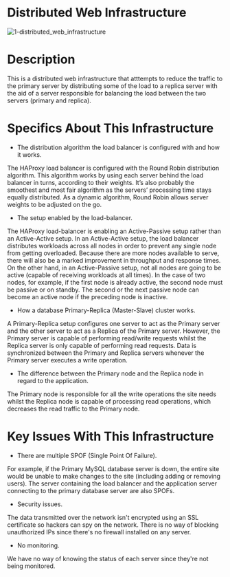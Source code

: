 # Distributed Web Infrastructure #

![1-distributed_web_infrastructure](https://github.com/patty6339/alx-system_engineering-devops/assets/21007127/083c1e96-e14f-413a-bd92-db2349f6c7bf)


# Description #

This is a distributed web infrastructure that atttempts to reduce the traffic to the primary server by distributing some of the load to a replica server with the aid of a server responsible for balancing the load between the two servers (primary and replica).

# Specifics About This Infrastructure #

* The distribution algorithm the load balancer is configured with and how it works.

The HAProxy load balancer is configured with the Round Robin distribution algorithm. This algorithm works by using each server behind the load balancer in turns, according to their weights. It’s also probably the smoothest and most fair algorithm as the servers’ processing time stays equally distributed. As a dynamic algorithm, Round Robin allows server weights to be adjusted on the go.

* The setup enabled by the load-balancer.

The HAProxy load-balancer is enabling an Active-Passive setup rather than an Active-Active setup. In an Active-Active setup, the load balancer distributes workloads across all nodes in order to prevent any single node from getting overloaded. Because there are more nodes available to serve, there will also be a marked improvement in throughput and response times. On the other hand, in an Active-Passive setup, not all nodes are going to be active (capable of receiving workloads at all times). In the case of two nodes, for example, if the first node is already active, the second node must be passive or on standby. The second or the next passive node can become an active node if the preceding node is inactive.

* How a database Primary-Replica (Master-Slave) cluster works.

A Primary-Replica setup configures one server to act as the Primary server and the other server to act as a Replica of the Primary server. However, the Primary server is capable of performing read/write requests whilst the Replica server is only capable of performing read requests. Data is synchronized between the Primary and Replica servers whenever the Primary server executes a write operation.

* The difference between the Primary node and the Replica node in regard to the application.

The Primary node is responsible for all the write operations the site needs whilst the Replica node is capable of processing read operations, which decreases the read traffic to the Primary node.

# Key Issues With This Infrastructure #

* There are multiple SPOF (Single Point Of Failure).

For example, if the Primary MySQL database server is down, the entire site would be unable to make changes to the site (including adding or removing users). The server containing the load balancer and the application server connecting to the primary database server are also SPOFs.

* Security issues.

The data transmitted over the network isn't encrypted using an SSL certificate so hackers can spy on the network. There is no way of blocking unauthorized IPs since there's no firewall installed on any server.
* No monitoring. 

We have no way of knowing the status of each server since they're not being monitored.
